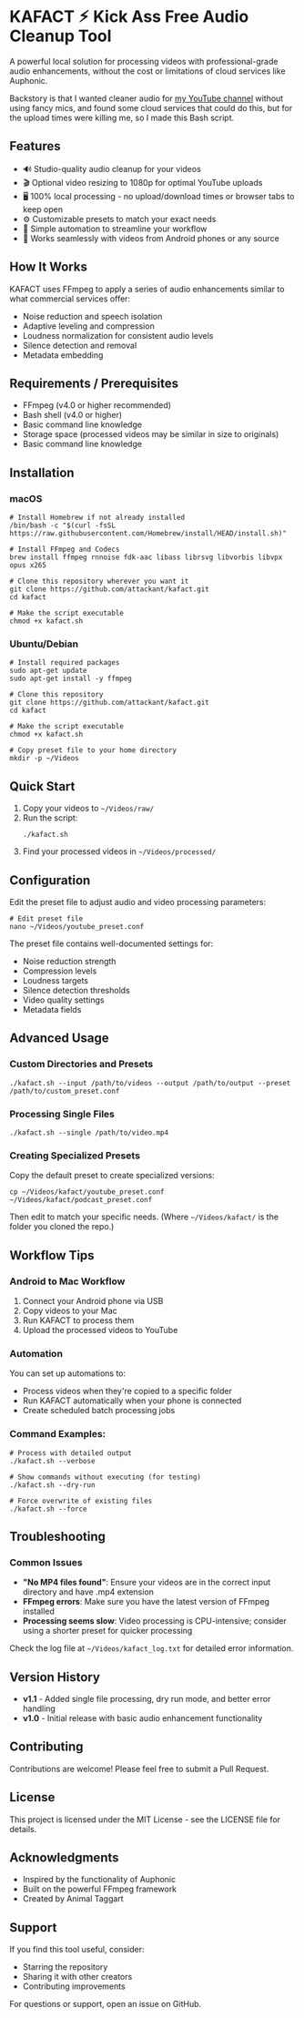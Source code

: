 # KAFACT ⚡︎ **K**ick **A**ss **F**ree **A**udio **C**leanup **T**ool

A powerful local solution for processing videos with professional-grade audio enhancements, without the cost or limitations of cloud services like Auphonic.

Backstory is that I wanted cleaner audio for [my YouTube channel](https://www.youtube.com/@RenaissanceDaddy) without using fancy mics, and found some cloud services that could do this, but for the upload times were killing me, so I made this Bash script.

## Features

- 🔊 Studio-quality audio cleanup for your videos
- 🎬 Optional video resizing to 1080p for optimal YouTube uploads
- 🖥️ 100% local processing - no upload/download times or browser tabs to keep open
- ⚙️ Customizable presets to match your exact needs
- 🤖 Simple automation to streamline your workflow
- 📱 Works seamlessly with videos from Android phones or any source

## How It Works

KAFACT uses FFmpeg to apply a series of audio enhancements similar to what commercial services offer:

- Noise reduction and speech isolation
- Adaptive leveling and compression
- Loudness normalization for consistent audio levels
- Silence detection and removal
- Metadata embedding

## Requirements / Prerequisites
   - FFmpeg (v4.0 or higher recommended)
   - Bash shell (v4.0 or higher)
   - Basic command line knowledge
   - Storage space (processed videos may be similar in size to originals)
- Basic command line knowledge

## Installation

### macOS

```
# Install Homebrew if not already installed
/bin/bash -c "$(curl -fsSL https://raw.githubusercontent.com/Homebrew/install/HEAD/install.sh)"

# Install FFmpeg and Codecs
brew install ffmpeg rnnoise fdk-aac libass librsvg libvorbis libvpx opus x265

# Clone this repository wherever you want it
git clone https://github.com/attackant/kafact.git
cd kafact

# Make the script executable
chmod +x kafact.sh
```

### Ubuntu/Debian

```
# Install required packages
sudo apt-get update
sudo apt-get install -y ffmpeg

# Clone this repository
git clone https://github.com/attackant/kafact.git
cd kafact

# Make the script executable
chmod +x kafact.sh

# Copy preset file to your home directory
mkdir -p ~/Videos
```

## Quick Start

1. Copy your videos to `~/Videos/raw/`
2. Run the script:
   ```
   ./kafact.sh
   ```
3. Find your processed videos in `~/Videos/processed/`

## Configuration

Edit the preset file to adjust audio and video processing parameters:

```
# Edit preset file
nano ~/Videos/youtube_preset.conf
```

The preset file contains well-documented settings for:
- Noise reduction strength
- Compression levels
- Loudness targets
- Silence detection thresholds
- Video quality settings
- Metadata fields

## Advanced Usage

### Custom Directories and Presets

```
./kafact.sh --input /path/to/videos --output /path/to/output --preset /path/to/custom_preset.conf
```

### Processing Single Files

```
./kafact.sh --single /path/to/video.mp4
```

### Creating Specialized Presets

Copy the default preset to create specialized versions:

```
cp ~/Videos/kafact/youtube_preset.conf ~/Videos/kafact/podcast_preset.conf
```

Then edit to match your specific needs. (Where `~/Videos/kafact/` is the folder you cloned the repo.)

## Workflow Tips

### Android to Mac Workflow

1. Connect your Android phone via USB
2. Copy videos to your Mac
3. Run KAFACT to process them
4. Upload the processed videos to YouTube

### Automation

You can set up automations to:
- Process videos when they're copied to a specific folder
- Run KAFACT automatically when your phone is connected
- Create scheduled batch processing jobs

### **Command Examples**:

   ```
   # Process with detailed output
   ./kafact.sh --verbose
   
   # Show commands without executing (for testing)
   ./kafact.sh --dry-run
   
   # Force overwrite of existing files
   ./kafact.sh --force
   ```

   ## Troubleshooting
   
   ### Common Issues
   
   - **"No MP4 files found"**: Ensure your videos are in the correct input directory and have .mp4 extension
   - **FFmpeg errors**: Make sure you have the latest version of FFmpeg installed
   - **Processing seems slow**: Video processing is CPU-intensive; consider using a shorter preset for quicker processing
   
   Check the log file at `~/Videos/kafact_log.txt` for detailed error information.

   ## Version History
   
   - **v1.1** - Added single file processing, dry run mode, and better error handling
   - **v1.0** - Initial release with basic audio enhancement functionality

## Contributing

Contributions are welcome! Please feel free to submit a Pull Request.

## License

This project is licensed under the MIT License - see the LICENSE file for details.

## Acknowledgments

- Inspired by the functionality of Auphonic
- Built on the powerful FFmpeg framework
- Created by Animal Taggart

## Support

If you find this tool useful, consider:
- Starring the repository
- Sharing it with other creators
- Contributing improvements

For questions or support, open an issue on GitHub.
